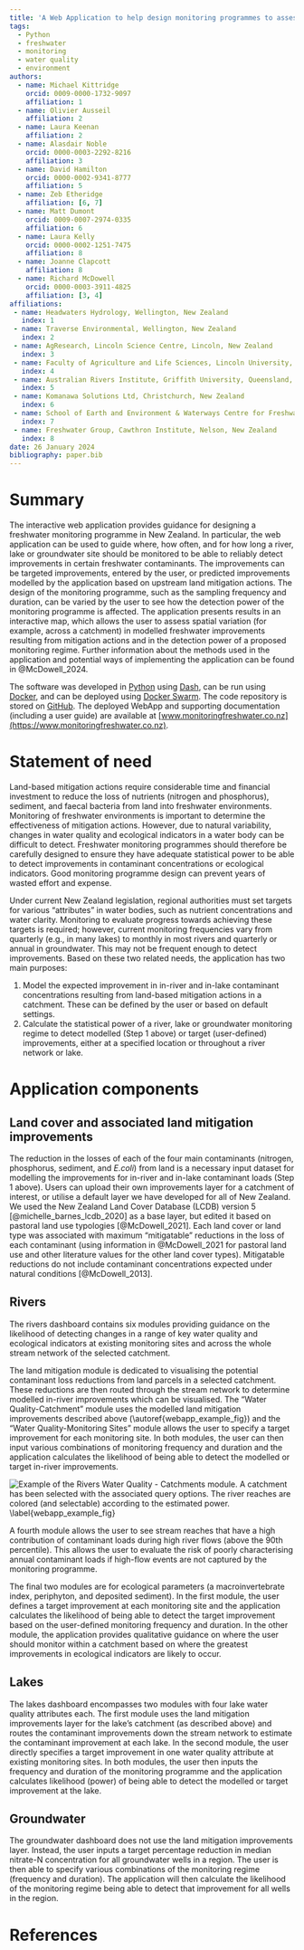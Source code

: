 ```yaml
---
title: 'A Web Application to help design monitoring programmes to assess the effectiveness of freshwater restoration actions in New Zealand'
tags:
  - Python
  - freshwater
  - monitoring
  - water quality
  - environment
authors:
  - name: Michael Kittridge
    orcid: 0009-0000-1732-9097
    affiliation: 1
  - name: Olivier Ausseil
    affiliation: 2
  - name: Laura Keenan
    affiliation: 2
  - name: Alasdair Noble 
    orcid: 0000-0003-2292-8216
    affiliation: 3
  - name: David Hamilton
    orcid: 0000-0002-9341-8777
    affiliation: 5
  - name: Zeb Etheridge
    affiliation: [6, 7]
  - name: Matt Dumont
    orcid: 0009-0007-2974-0335
    affiliation: 6
  - name: Laura Kelly
    orcid: 0000-0002-1251-7475
    affiliation: 8
  - name: Joanne Clapcott
    affiliation: 8
  - name: Richard McDowell 
    orcid: 0000-0003-3911-4825
    affiliation: [3, 4]
affiliations:
 - name: Headwaters Hydrology, Wellington, New Zealand
   index: 1
 - name: Traverse Environmental, Wellington, New Zealand
   index: 2
 - name: AgResearch, Lincoln Science Centre, Lincoln, New Zealand
   index: 3
 - name: Faculty of Agriculture and Life Sciences, Lincoln University, Lincoln, New Zealand
   index: 4
 - name: Australian Rivers Institute, Griffith University, Queensland, Australia
   index: 5
 - name: Komanawa Solutions Ltd, Christchurch, New Zealand
   index: 6
 - name: School of Earth and Environment & Waterways Centre for Freshwater Management, University of Canterbury, New Zealand
   index: 7
 - name: Freshwater Group, Cawthron Institute, Nelson, New Zealand
   index: 8
date: 26 January 2024
bibliography: paper.bib
---
```


# Summary

The interactive web application provides guidance for designing a freshwater monitoring programme in New Zealand. In particular, the web application can be used to guide where, how often, and for how long a river, lake or groundwater site should be monitored to be able to reliably detect improvements in certain freshwater contaminants. The improvements can be targeted improvements, entered by the user, or predicted improvements modelled by the application based on upstream land mitigation actions. The design of the monitoring programme, such as the sampling frequency and duration, can be varied by the user to see how the detection power of the monitoring programme is affected. The application presents results in an interactive map, which allows the user to assess spatial variation (for example, across a catchment) in modelled freshwater improvements resulting from mitigation actions and in the detection power of a proposed monitoring regime. Further information about the methods used in the application and potential ways of implementing the application can be found in @McDowell_2024.
 
The software was developed in [Python](https://www.python.org/) using [Dash](https://dash.plotly.com/), can be run using [Docker](https://www.docker.com/), and can be deployed using [Docker Swarm](https://docs.docker.com/engine/swarm/). The code repository is stored on [GitHub](https://github.com/headwaters-hydrology/olw2-sc008). The deployed WebApp and supporting documentation (including a user guide) are available at [www.monitoringfreshwater.co.nz](https://www.monitoringfreshwater.co.nz).

# Statement of need

Land-based mitigation actions require considerable time and financial investment to reduce the loss of nutrients (nitrogen and phosphorus), sediment, and faecal bacteria from land into freshwater environments. Monitoring of freshwater environments is important to determine the effectiveness of mitigation actions. However, due to natural variability, changes in water quality and ecological indicators in a water body can be difficult to detect. Freshwater monitoring programmes should therefore be carefully designed to ensure they have adequate statistical power to be able to detect improvements in contaminant concentrations or ecological indicators. Good monitoring programme design can prevent years of wasted effort and expense.
 
Under current New Zealand legislation, regional authorities must set targets for various “attributes” in water bodies, such as nutrient concentrations and water clarity. Monitoring to evaluate progress towards achieving these targets is required; however, current monitoring frequencies vary from quarterly (e.g., in many lakes) to monthly in most rivers and quarterly or annual in groundwater. This may not be frequent enough to detect improvements.
Based on these two related needs, the application has two main purposes:

1. Model the expected improvement in in-river and in-lake contaminant concentrations resulting from land-based mitigation actions in a catchment. These can be defined by the user or based on default settings.
2. Calculate the statistical power of a river, lake or groundwater monitoring regime to detect modelled (Step 1 above) or target (user-defined) improvements, either at a specified location or throughout a river network or lake. 

# Application components

## Land cover and associated land mitigation improvements

The reduction in the losses of each of the four main contaminants (nitrogen, phosphorus, sediment, and *E.coli*) from land is a necessary input dataset for modelling the improvements for in-river and in-lake contaminant loads (Step 1 above). Users can upload their own improvements layer for a catchment of interest, or utilise a default layer we have developed for all of New Zealand. We used the New Zealand Land Cover Database (LCDB) version 5 [@michelle_barnes_lcdb_2020] as a base layer, but edited it based on pastoral land use typologies [@McDowell_2021]. Each land cover or land type was associated with maximum “mitigatable” reductions in the loss of each contaminant (using information in @McDowell_2021 for pastoral land use and other literature values for the other land cover types). Mitigatable reductions do not include contaminant concentrations expected under natural conditions [@McDowell_2013].

## Rivers

The rivers dashboard contains six modules providing guidance on the likelihood of detecting changes in a range of key water quality and ecological indicators at existing monitoring sites and across the whole stream network of the selected catchment.

The land mitigation module is dedicated to visualising the potential contaminant loss reductions from land parcels in a selected catchment. These reductions are then routed through the stream network to determine modelled in-river improvements which can be visualised. The “Water Quality-Catchment” module uses the modelled land mitigation improvements described above (\autoref{webapp_example_fig}) and the “Water Quality-Monitoring Sites” module allows the user to specify a target improvement for each monitoring site. In both modules, the user can then input various combinations of monitoring frequency and duration and the application calculates the likelihood of being able to detect the modelled or target in-river improvements.

![Example of the Rivers Water Quality - Catchments module. A catchment has been selected with the associated query options. The river reaches are colored (and selectable) according to the estimated power. \label{webapp_example_fig}](webapp_fig2.png)

A fourth module allows the user to see stream reaches that have a high contribution of contaminant loads during high river flows (above the 90th percentile). This allows the user to evaluate the risk of poorly characterising annual contaminant loads if high-flow events are not captured by the monitoring programme.

The final two modules are for ecological parameters (a macroinvertebrate index, periphyton, and deposited sediment). In the first module, the user defines a target improvement at each monitoring site and the application calculates the likelihood of being able to detect the target improvement based on the user-defined monitoring frequency and duration. In the other module, the application provides qualitative guidance on where the user should monitor within a catchment based on where the greatest improvements in ecological indicators are likely to occur.

## Lakes

The lakes dashboard encompasses two modules with four lake water quality attributes each. The first module uses the land mitigation improvements layer for the lake’s catchment (as described above) and routes the contaminant improvements down the stream network to estimate the contaminant improvement at each lake. In the second module, the user directly specifies a target improvement in one water quality attribute at existing monitoring sites. In both modules, the user then inputs the frequency and duration of the monitoring programme and the application calculates likelihood (power) of being able to detect the modelled or target improvement at the lake.

## Groundwater

The groundwater dashboard does not use the land mitigation improvements layer. Instead, the user inputs a target percentage reduction in median nitrate-N concentration for all groundwater wells in a region. The user is then able to specify various combinations of the monitoring regime (frequency and duration). The application will then calculate the likelihood of the monitoring regime being able to detect that improvement for all wells in the region.

# References